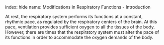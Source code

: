 index: hide
name: Modifications in Respiratory Functions - Introduction

At rest, the respiratory system performs its functions at a constant, rhythmic pace, as regulated by the respiratory centers of the brain. At this pace, ventilation provides sufficient oxygen to all the tissues of the body. However, there are times that the respiratory system must alter the pace of its functions in order to accommodate the oxygen demands of the body.
